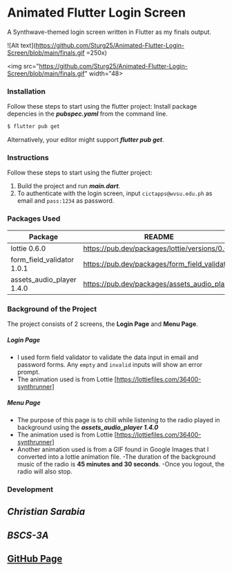 # Animated Flutter Login Screen 
A Synthwave-themed login screen written in Flutter as my finals output. 

![Alt text](https://github.com/Sturg25/Animated-Flutter-Login-Screen/blob/main/finals.gif =250x)

<img src="https://github.com/Sturg25/Animated-Flutter-Login-Screen/blob/main/finals.gif" width="48>


### Installation
Follow these steps to start using the flutter project:
Install package depencies in the ***pubspec.yaml*** from the command line.

```sh
$ flutter pub get
```
Alternatively, your editor might support ***flutter pub get***.

### Instructions
Follow these steps to start using the flutter project:

  1. Build the project and run ***main.dart***.
  2. To authenticate with the login screen, input ``cictapps@wvsu.edu.ph`` as email and  ``pass:1234`` as password.

### Packages Used

| Package |  README | 
| ------ | ------ |
| lottie 0.6.0 | https://pub.dev/packages/lottie/versions/0.6.0 |
| form_field_validator 1.0.1| https://pub.dev/packages/form_field_validator |
| assets_audio_player 1.4.0 | https://pub.dev/packages/assets_audio_player |

### Background of the Project
The project consists of 2 screens, the **Login Page** and **Menu Page**. 

##### **Login Page** 
- I used form field validator to validate the data input in email and password forms. Any ``empty`` and ``invalid`` inputs will show an error prompt.
- The animation used is from Lottie [https://lottiefiles.com/36400-synthrunner]

##### **Menu Page**
- The purpose of this page is to chill while listening to the radio played in background using the ***assets_audio_player 1.4.0***
- The animation used is from Lottie [https://lottiefiles.com/36400-synthrunner] 
- Another animation used is from a GIF found in Google Images that I converted into a lottie animation file.
-The duration of the background music of the radio is **45 minutes and 30 seconds**.
-Once you logout, the radio will also stop.


### Development

## ***Christian Sarabia***
## ***BSCS-3A*** 
## [GitHub Page](https://github.com/Sturg25/)

